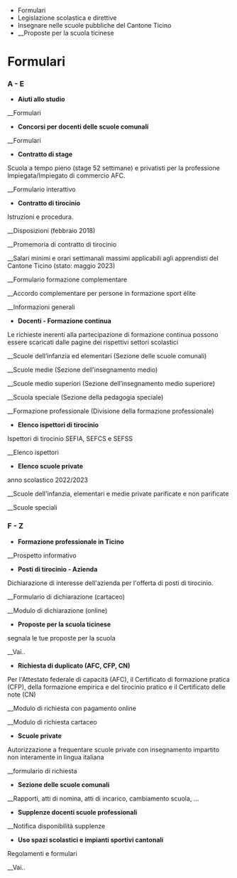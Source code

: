   * Formulari
  * Legislazione scolastica e direttive
  * Insegnare nelle scuole pubbliche del Cantone Ticino
  *  __Proposte per la scuola ticinese

#  Formulari

### A - E

  * **Aiuti allo studio**

__Formulari

  * **Concorsi per docenti delle scuole comunali**

__Formulari

  * **Contratto di stage**

Scuola a tempo pieno (stage 52 settimane) e privatisti per la professione
Impiegata/Impiegato di commercio AFC.

__Formulario interattivo

  * **Contratto di tirocinio**

Istruzioni e procedura.

__Disposizioni (febbraio 2018)

__Promemoria di contratto di tirocinio

__Salari minimi e orari settimanali massimi applicabili agli apprendisti del
Cantone Ticino (stato: maggio 2023)

__Formulario formazione complementare

__Accordo complementare per persone in formazione sport élite

__Informazioni generali

  * **Docenti - Formazione continua**

Le richieste inerenti alla partecipazione di formazione continua possono
essere scaricati dalle pagine dei rispettivi settori scolastici

__Scuole dell’infanzia ed elementari (Sezione delle scuole comunali)

__Scuole medie (Sezione dell’insegnamento medio)

__Scuole medio superiori (Sezione dell’insegnamento medio superiore)

__Scuola speciale (Sezione della pedagogia speciale)

__Formazione professionale (Divisione della formazione professionale)

  * **Elenco ispettori di tirocinio**

Ispettori di tirocinio SEFIA, SEFCS e SEFSS

__Elenco ispettori

  * **Elenco scuole private**

anno scolastico 2022/2023

__Scuole dell'infanzia, elementari e medie private parificate e non parificate

__Scuole speciali

### F - Z

  * **Formazione professionale in Ticino**

__Prospetto informativo

  * **Posti di tirocinio - Azienda**

Dichiarazione di interesse dell'azienda per l'offerta di posti di tirocinio.

__Formulario di dichiarazione (cartaceo)

__Modulo di dichiarazione (online)

  * **Proposte per la scuola ticinese**

segnala le tue proposte per la scuola

__Vai..

  * **Richiesta di duplicato (AFC, CFP, CN)**

Per l'Attestato federale di capacità (AFC), il Certificato di formazione
pratica (CFP), della formazione empirica e del tirocinio pratico e il
Certificato delle note (CN)

__Modulo di richiesta con pagamento online

__Modulo di richiesta cartaceo

  * **Scuole private**

Autorizzazione a frequentare scuole private con insegnamento impartito non
interamente in lingua italiana

__formulario di richiesta

  * **Sezione delle scuole comunali**

__Rapporti, atti di nomina, atti di incarico, cambiamento scuola, ...

  * **Supplenze docenti scuole professionali**

__Notifica disponibilità supplenze

  * **Uso spazi scolastici e impianti sportivi cantonali**

Regolamenti e formulari

__Vai..

